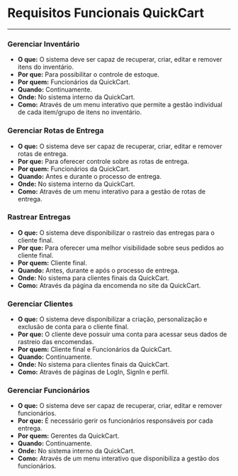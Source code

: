 # Requisitos Funcionais QuickCart
---
### Gerenciar Inventário
* **O que:** O sistema deve ser capaz de recuperar, criar, editar e remover itens do inventário.
* **Por que:** Para possibilitar o controle de estoque.
* **Por quem:** Funcionários da QuickCart.
* **Quando:** Continuamente.
* **Onde:** No sistema interno da QuickCart.
* **Como:** Através de um menu interativo que permite a gestão individual de cada item/grupo de itens no inventário.

### Gerenciar Rotas de Entrega
* **O que:** O sistema deve ser capaz de recuperar, criar, editar e remover rotas de entrega.
* **Por que:** Para oferecer controle sobre as rotas de entrega.
* **Por quem:** Funcionários da QuickCart.
* **Quando:** Antes e durante o processo de entrega.
* **Onde:** No sistema interno da QuickCart.
* **Como:** Através de um menu interativo para a gestão de rotas de entrega.

### Rastrear Entregas
* **O que:** O sistema deve disponibilizar o rastreio das entregas para o cliente final.
* **Por que:** Para oferecer uma melhor visibilidade sobre seus pedidos ao cliente final.
* **Por quem:** Cliente final.
* **Quando:** Antes, durante e após o processo de entrega.
* **Onde:** No sistema para clientes finais da QuickCart.
* **Como:** Através da página da encomenda no site da QuickCart.

### Gerenciar Clientes
* **O que:** O sistema deve disponibilizar a criação, personalização e exclusão de conta para o cliente final.
* **Por que:** O cliente deve possuir uma conta para acessar seus dados de rastreio das encomendas.
* **Por quem:** Cliente final e Funcionários da QuickCart.
* **Quando:** Continuamente.
* **Onde:** No sistema para clientes finais da QuickCart.
* **Como:** Através de páginas de LogIn, SignIn e perfil.

### Gerenciar Funcionários
* **O que:** O sistema deve ser capaz de recuperar, criar, editar e remover funcionários.
* **Por que:** É necessário gerir os funcionários responsáveis por cada entrega.
* **Por quem:** Gerentes da QuickCart.
* **Quando:** Continuamente.
* **Onde:** No sistema interno da QuickCart.
* **Como:** Através de um menu interativo que disponibiliza a gestão dos funcionários.